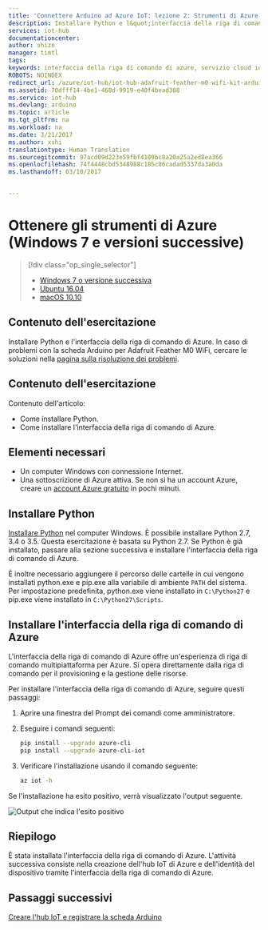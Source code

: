 ```yaml
---
title: 'Connettere Arduino ad Azure IoT: lezione 2: Strumenti di Azure (Windows) | Documentazione Microsoft'
description: Installare Python e l&quot;interfaccia della riga di comando di Azure in Windows 7 e versioni successive.
services: iot-hub
documentationcenter: 
author: shizn
manager: timtl
tags: 
keywords: interfaccia della riga di comando di azure, servizio cloud iot, cloud arduino
ROBOTS: NOINDEX
redirect_url: /azure/iot-hub/iot-hub-adafruit-feather-m0-wifi-kit-arduino-get-started
ms.assetid: 70dfff14-4be1-468d-9919-e40f4bead308
ms.service: iot-hub
ms.devlang: arduino
ms.topic: article
ms.tgt_pltfrm: na
ms.workload: na
ms.date: 3/21/2017
ms.author: xshi
translationtype: Human Translation
ms.sourcegitcommit: 97acd09d223e59fbf4109bc8a20a25a2ed8ea366
ms.openlocfilehash: 74f4448cbd5348988c185c86cadad5337da3a0da
ms.lasthandoff: 03/10/2017


---
```

# <a name="get-azure-tools-windows-7-and-later"></a>Ottenere gli strumenti di Azure (Windows 7 e versioni successive)

> [!div class="op_single_selector"]
> * [Windows 7 o versione successiva][windows]
> * [Ubuntu 16.04][ubuntu]
> * [macOS 10.10][macos]

## <a name="what-you-will-do"></a>Contenuto dell'esercitazione

Installare Python e l'interfaccia della riga di comando di Azure. In caso di problemi con la scheda Arduino per Adafruit Feather M0 WiFi, cercare le soluzioni nella [pagina sulla risoluzione dei problemi](iot-hub-adafruit-feather-m0-wifi-kit-arduino-troubleshooting.md).

## <a name="what-you-will-learn"></a>Contenuto dell'esercitazione
Contenuto dell'articolo:
* Come installare Python.
* Come installare l'interfaccia della riga di comando di Azure.

## <a name="what-you-need"></a>Elementi necessari
* Un computer Windows con connessione Internet.
* Una sottoscrizione di Azure attiva. Se non si ha un account Azure, creare un [account Azure gratuito](http://azure.microsoft.com/pricing/free-trial/) in pochi minuti.

## <a name="install-python"></a>Installare Python
[Installare Python](https://www.python.org/downloads/) nel computer Windows. È possibile installare Python 2.7, 3.4 o 3.5. Questa esercitazione è basata su Python 2.7. Se Python è già installato, passare alla sezione successiva e installare l'interfaccia della riga di comando di Azure.

È inoltre necessario aggiungere il percorso delle cartelle in cui vengono installati python.exe e pip.exe alla variabile di ambiente `PATH` del sistema. Per impostazione predefinita, python.exe viene installato in `C:\Python27` e pip.exe viene installato in `C:\Python27\Scripts`.

## <a name="install-the-azure-cli"></a>Installare l'interfaccia della riga di comando di Azure
L'interfaccia della riga di comando di Azure offre un'esperienza di riga di comando multipiattaforma per Azure. Si opera direttamente dalla riga di comando per il provisioning e la gestione delle risorse.

Per installare l'interfaccia della riga di comando di Azure, seguire questi passaggi:

1. Aprire una finestra del Prompt dei comandi come amministratore.
2. Eseguire i comandi seguenti:

   ```bash
   pip install --upgrade azure-cli
   pip install --upgrade azure-cli-iot
   ```
3. Verificare l'installazione usando il comando seguente:

   ```bash
   az iot -h
   ```

Se l'installazione ha esito positivo, verrà visualizzato l'output seguente.

![Output che indica l'esito positivo][output]

## <a name="summary"></a>Riepilogo
È stata installata l'interfaccia della riga di comando di Azure. L'attività successiva consiste nella creazione dell'hub IoT di Azure e dell'identità del dispositivo tramite l'interfaccia della riga di comando di Azure.

## <a name="next-steps"></a>Passaggi successivi
[Creare l'hub IoT e registrare la scheda Arduino][create-your-iot-hub-and-register-your-arduino-board]


<!-- Images and links -->

[windows]: iot-hub-adafruit-feather-m0-wifi-kit-arduino-lesson2-get-azure-tools-win32.md
[ubuntu]: iot-hub-adafruit-feather-m0-wifi-kit-arduino-lesson2-get-azure-tools-ubuntu.md
[macos]: iot-hub-adafruit-feather-m0-wifi-kit-arduino-lesson2-get-azure-tools-mac.md
[output]: media/iot-hub-adafruit-feather-m0-wifi-lessons/lesson2/az_iot_help_win.png
[create-your-iot-hub-and-register-your-arduino-board]: iot-hub-adafruit-feather-m0-wifi-kit-arduino-lesson2-prepare-azure-iot-hub.md
